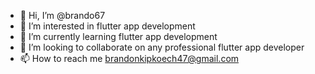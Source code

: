 - 👋 Hi, I’m @brando67
- 👀 I’m interested in flutter app development 
- 🌱 I’m currently learning flutter app development
- 💞️ I’m looking to collaborate on any professional flutter app developer
- 📫 How to reach me brandonkipkoech47@gmail.com

<!---
brando67/brando67 is a ✨ special ✨ repository because its `README.md` (this file) appears on your GitHub profile.
You can click the Preview link to take a look at your changes.
--->
